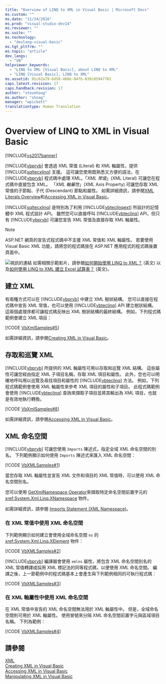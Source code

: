 ```yaml
---
title: "Overview of LINQ to XML in Visual Basic | Microsoft Docs"
ms.custom: ""
ms.date: "11/24/2016"
ms.prod: "visual-studio-dev14"
ms.reviewer: ""
ms.suite: ""
ms.technology: 
  - "devlang-visual-basic"
ms.tgt_pltfrm: ""
ms.topic: "article"
dev_langs: 
  - "VB"
helpviewer_keywords: 
  - "LINQ to XML [Visual Basic], about LINQ to XML"
  - "LINQ [Visual Basic], LINQ to XML"
ms.assetid: 01c62a79-6d58-468e-84fb-039c05947701
caps.latest.revision: 17
caps.handback.revision: 17
author: "stevehoag"
ms.author: "shoag"
manager: "wpickett"
translationtype: Human Translation
---
```

# Overview of LINQ to XML in Visual Basic
[!INCLUDE[vs2017banner](../../../../csharp/includes/vs2017banner.md)]

[!INCLUDE[vbprvb](../../../../csharp/programming-guide/concepts/linq/includes/vbprvb_md.md)] 會透過 XML 常值 \(Literal\) 和 XML 軸屬性，提供 [!INCLUDE[sqltecxlinq](../../../../csharp/programming-guide/concepts/linq/includes/sqltecxlinq_md.md)] 支援。  這可讓您使用既熟悉又方便的語法，在 [!INCLUDE[vbprvb](../../../../csharp/programming-guide/concepts/linq/includes/vbprvb_md.md)] 程式碼中處理 XML。「*XML 常值*」\(XML Literal\) 可讓您在程式碼中直接包含 XML。  「*XML 軸屬性*」\(XML Axis Property\) 可讓您存取 XML 常值的子節點、子代 \(Descendant\) 節點和屬性。  如需詳細資訊，請參閱[XML Literals Overview](../../../../visual-basic/programming-guide/language-features/xml/xml-literals-overview.md)和[Accessing XML in Visual Basic](../../../../visual-basic/programming-guide/language-features/xml/accessing-xml.md)。  
  
 [!INCLUDE[sqltecxlinq](../../../../csharp/programming-guide/concepts/linq/includes/sqltecxlinq_md.md)] 是特別為了利用 [!INCLUDE[vbteclinqext](../../../../csharp/getting-started/includes/vbteclinqext_md.md)] 所設計的記憶體中 XML 程式設計 API。  雖然您可以直接呼叫 [!INCLUDE[vbteclinq](../../../../csharp/includes/vbteclinq_md.md)] API，但只有 [!INCLUDE[vbprvb](../../../../csharp/programming-guide/concepts/linq/includes/vbprvb_md.md)] 可讓您宣告 XML 常值及直接存取 XML 軸屬性。  
  
> [!NOTE]
>  ASP.NET 網頁的宣告式程式碼中不支援 XML 常值和 XML 軸屬性。  若要使用 Visual Basic XML 功能，請將您的程式碼放在 ASP.NET 應用程式的程式碼後置頁面中。  
  
 ![視訊的連結](../../../../csharp/programming-guide/concepts/linq/media/playvideo.png "PlayVideo") 如需相關示範影片，請參閱[如何開始使用 LINQ to XML？](http://go.microsoft.com/fwlink/?LinkId=143034) \(英文\) 以及[如何使用 LINQ to XML 建立 Excel 試算表？](http://go.microsoft.com/fwlink/?LinkId=143536) \(英文\)。  
  
## 建立 XML  
 有兩種方式可以在 [!INCLUDE[vbprvb](../../../../csharp/programming-guide/concepts/linq/includes/vbprvb_md.md)] 中建立 XML 樹狀結構。  您可以直接在程式碼中宣告 XML 常值，也可以使用 [!INCLUDE[vbteclinq](../../../../csharp/includes/vbteclinq_md.md)] API 建立樹狀結構。  這兩個處理序都可讓程式碼反映出 XML 樹狀結構的最終結構。  例如，下列程式碼範例會建立 XML 項目：  
  
 [!CODE [VbXmlSamples#5](../CodeSnippet/VS_Snippets_VBCSharp/VbXMLSamples#5)]  
  
 如需詳細資訊，請參閱[Creating XML in Visual Basic](../../../../visual-basic/programming-guide/language-features/xml/creating-xml.md)。  
  
## 存取和巡覽 XML  
 [!INCLUDE[vbprvb](../../../../csharp/programming-guide/concepts/linq/includes/vbprvb_md.md)] 所提供的 XML 軸屬性可用以存取和巡覽 XML 結構。  這些屬性可讓您經由指定 XML 子項目名稱，存取 XML 項目和屬性。  此外，您也可以明確地呼叫用以巡覽及尋找項目和屬性的 [!INCLUDE[vbteclinq](../../../../csharp/includes/vbteclinq_md.md)] 方法。  例如，下列程式碼範例會使用 XML 軸屬性來參考 XML 項目的屬性和子項目。  此程式碼範例會使用 [!INCLUDE[vbteclinq](../../../../csharp/includes/vbteclinq_md.md)] 查詢來擷取子項目並將其輸出為 XML 項目，也就是有效地執行轉換。  
  
 [!CODE [VbXmlSamples#8](../CodeSnippet/VS_Snippets_VBCSharp/VbXMLSamples#8)]  
  
 如需詳細資訊，請參閱[Accessing XML in Visual Basic](../../../../visual-basic/programming-guide/language-features/xml/accessing-xml.md)。  
  
## XML 命名空間  
 [!INCLUDE[vbprvb](../../../../csharp/programming-guide/concepts/linq/includes/vbprvb_md.md)] 可讓您使用 `Imports` 陳述式，指定全域 XML 命名空間的別名。  下列範例顯示如何使用 `Imports` 陳述式來匯入 XML 命名空間：  
  
 [!CODE [VbXMLSamples#1](../CodeSnippet/VS_Snippets_VBCSharp/VbXMLSamples#1)]  
  
 當您存取 XML 軸屬性並宣告 XML 文件和項目的 XML 常值時，可以使用 XML 命名空間別名。  
  
 您可以使用 [GetXmlNamespace Operator](../../../../visual-basic/language-reference/operators/getxmlnamespace-operator.md)來擷取特定命名空間前置字元的 <xref:System.Xml.Linq.XNamespace> 物件。  
  
 如需詳細資訊，請參閱 [Imports Statement \(XML Namespace\)](../../../../visual-basic/language-reference/statements/imports-statement-xml-namespace.md)。  
  
### 在 XML 常值中使用 XML 命名空間  
 下列範例顯示如何建立會使用全域命名空間 `ns` 的 <xref:System.Xml.Linq.XElement> 物件：  
  
 [!CODE [VbXMLSamples#2](../CodeSnippet/VS_Snippets_VBCSharp/VbXMLSamples#2)]  
  
 [!INCLUDE[vbprvb](../../../../csharp/programming-guide/concepts/linq/includes/vbprvb_md.md)] 編譯器會使用 `xmlns` 屬性，將包含 XML 命名空間別名的 XML 常值轉譯成採用 XML 標記法的同等程式碼，以便使用 XML 命名空間。  編譯之後，上一節範例中的程式碼基本上會產生與下列範例相同的可執行程式碼：  
  
 [!CODE [VbXMLSamples#3](../CodeSnippet/VS_Snippets_VBCSharp/VbXMLSamples#3)]  
  
### 在 XML 軸屬性中使用 XML 命名空間  
 在 XML 常值中宣告的 XML 命名空間無法用於 XML 軸屬性中。  但是，全域命名空間則可用於 XML 軸屬性。  使用冒號來分隔 XML 命名空間前置字元與區域項目名稱。  下列為範例：  
  
 [!CODE [VbXMLSamples#4](../CodeSnippet/VS_Snippets_VBCSharp/VbXMLSamples#4)]  
  
## 請參閱  
 [XML](../../../../visual-basic/programming-guide/language-features/xml/index.md)   
 [Creating XML in Visual Basic](../../../../visual-basic/programming-guide/language-features/xml/creating-xml.md)   
 [Accessing XML in Visual Basic](../../../../visual-basic/programming-guide/language-features/xml/accessing-xml.md)   
 [Manipulating XML in Visual Basic](../../../../visual-basic/programming-guide/language-features/xml/manipulating-xml.md)